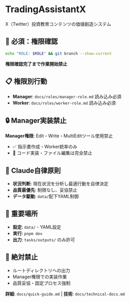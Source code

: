# TradingAssistantX

X（Twitter）投資教育コンテンツの価値創造システム

## 🚨 **必須：権限確認**
```bash
echo "ROLE: $ROLE" && git branch --show-current
```
**権限確認完了まで作業開始禁止**

## 📋 **権限別行動**
- **Manager**: `docs/roles/manager-role.md` 読み込み必須
- **Worker**: `docs/roles/worker-role.md` 読み込み必須

## 🔒 **Manager実装禁止**
**Manager権限**: Edit・Write・MultiEditツール使用禁止
- ✅ 指示書作成・Worker統率のみ
- 🚫 コード実装・ファイル編集は完全禁止

## 🎯 **Claude自律原則**
- **状況判断**: 現在状況を分析し最適行動を自律決定
- **品質最優先**: 制限なし、妥協禁止
- **データ駆動**: `data/`配下YAML制御

## 📂 **重要場所**
- **設定**: `data/` - YAML設定
- **実行**: `pnpm dev`
- **出力**: `tasks/outputs/` のみ許可

## 🚫 **絶対禁止**
- ルートディレクトリへの出力
- Manager権限での実装作業
- 品質妥協・固定プロセス強制

**詳細**: `docs/quick-guide.md` | **技術**: `docs/technical-docs.md`